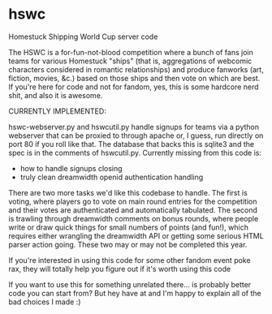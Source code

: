 hswc
====

Homestuck Shipping World Cup server code

The HSWC is a for-fun-not-blood competition where a bunch of fans join teams for various Homestuck "ships" (that is, aggregations of webcomic characters considered in romantic relationships) and produce fanworks (art, fiction, movies, &c.) based on those ships and then vote on which are best. If you're here for code and not for fandom, yes, this is some hardcore nerd shit, and also it is awesome.

CURRENTLY IMPLEMENTED:

hswc-webserver.py and hswcutil.py handle signups for teams via a python webserver that can be proxied to through apache or, I guess, run directly on port 80 if you roll like that. The database that backs this is sqlite3 and the spec is in the comments of hswcutil.py. Currently missing from this code is:

 * how to handle signups closing
 * truly clean dreamwidth openid authentication handling

There are two more tasks we'd like this codebase to handle. The first is voting, where players go to vote on main round entries for the competition and their votes are authenticated and automatically tabulated. The second is trawling through dreamwidth comments on bonus rounds, where people write or draw quick things for small numbers of points (and fun!), which requires either wrangling the dreamwidth API or getting some serious HTML parser action going. These two may or may not be completed this year.

If you're interested in using this code for some other fandom event poke rax, they will totally help you figure out if it's worth using this code

If you want to use this for something unrelated there... is probably better code you can start from? But hey have at and I'm happy to explain all of the bad choices I made :)
